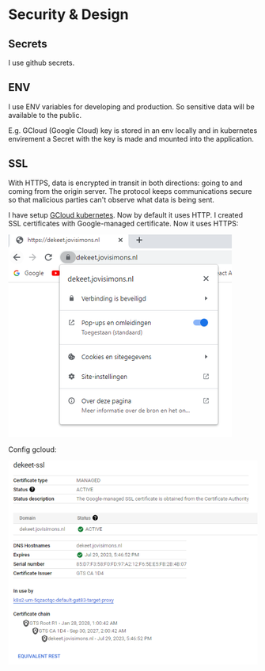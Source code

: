 # Security & Design



## Secrets

I use github secrets.

## ENV

I use ENV variables for developing and production. So sensitive data will be available to the public.

E.g. GCloud (Google Cloud) key is stored in an env locally and in kubernetes envirement a Secret with the key is made and mounted into the application.

## SSL 

With HTTPS, data is encrypted in transit in both directions: going to and coming from the origin server. The protocol keeps communications secure so that malicious parties can't observe what data is being sent. 

I have setup [GCloud kubernetes](https://github.com/Adv-Software-DeKeet/.github/blob/main/DeKeet%20(IP)/GCloud.md). Now by default it uses HTTP. I created SSL certificates with Google-managed certificate. Now it uses HTTPS:

![ssl](https://github.com/Adv-Software-DeKeet/.github/blob/main/DeKeet%20(IP)/images/Ssl.png)

Config gcloud: 

![gcloudssl](https://github.com/Adv-Software-DeKeet/.github/blob/main/DeKeet%20(IP)/images/sslGcloud.png)
